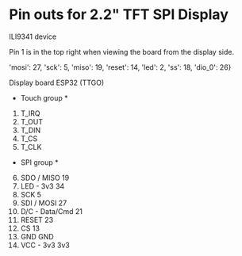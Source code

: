 # Pin outs for 2.2" TFT SPI Display

ILI9341 device

Pin 1 is in the top right when viewing the board from the display side.

'mosi': 27, 'sck': 5, 'miso': 19, 'reset': 14, 'led': 2, 'ss': 18, 'dio_0': 26}

Display board           ESP32 (TTGO)
* Touch group *      
1. T_IRQ                
2. T_OUT                
3. T_DIN                
4. T_CS              
5. T_CLK                
* SPI group *          
6. SDO / MISO           19
7. LED - 3v3            34
8. SCK                  5
9. SDI / MOSI           27
10. D/C - Data/Cmd      21 
11. RESET               23
12. CS                  13
13. GND                 GND
14. VCC - 3v3           3v3

